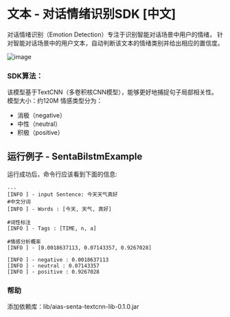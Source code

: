 # 文本 - 对话情绪识别SDK [中文]
对话情绪识别（Emotion Detection）专注于识别智能对话场景中用户的情绪，
针对智能对话场景中的用户文本，自动判断该文本的情绪类别并给出相应的置信度。


![image](https://djl-model.oss-cn-hongkong.aliyuncs.com/AIAS/nlp_sdks/sentiment_analysis.jpeg)

### SDK算法：
该模型基于TextCNN（多卷积核CNN模型），能够更好地捕捉句子局部相关性。
模型大小：约120M
情感类型分为：
- 消极（negative）
- 中性（neutral）
- 积极（positive）

## 运行例子 - SentaBilstmExample
运行成功后，命令行应该看到下面的信息:
```text
...
[INFO ] - input Sentence: 今天天气真好
#中文分词
[INFO ] - Words : [今天, 天气, 真好]

#词性标注
[INFO ] - Tags : [TIME, n, a]

#情感分析概率
[INFO ] - [0.0018637113, 0.07143357, 0.9267028]

[INFO ] - negative : 0.0018637113
[INFO ] - neutral : 0.07143357
[INFO ] - positive : 0.9267028

```

### 帮助 
添加依赖库：lib/aias-senta-textcnn-lib-0.1.0.jar